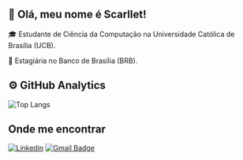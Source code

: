 ## 💜 Olá, meu nome é Scarllet!

🎓 Estudante de Ciência da Computação na Universidade Católica de Brasília (UCB).

💼 Estagiária no Banco de Brasília (BRB). 


## ⚙️ GitHub Analytics


![Top Langs](https://github-readme-stats.vercel.app/api/top-langs/?username=scarlletgomes&layout=compact)

## Onde me encontrar

[![Linkedin](https://img.shields.io/badge/-Linkedin-blue?style=flat-square&logo=Linkedin&logoColor=white&link=https://www.linkedin.com/in/scarlletgomes)](https://www.linkedin.com/in/scarlletgomes)
[![Gmail Badge](https://img.shields.io/badge/-Gmail-FF0000?style=flat-square&logo=Gmail&logoColor=white&link=mailto:scarllet.gomes@gmail.com)](mailto:scarllet.gomes@gmail.com)


